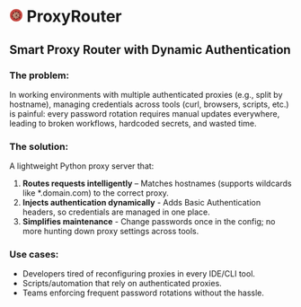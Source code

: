 # <img width="24px" src="./images/logo.png"></img> ProxyRouter 
## Smart Proxy Router with Dynamic Authentication
### The problem:

In working environments with multiple authenticated proxies (e.g., split by hostname), managing credentials across tools
(curl, browsers, scripts, etc.) is painful: every password rotation requires manual updates everywhere, leading to 
broken workflows, hardcoded secrets, and wasted time.

### The solution:
A lightweight Python proxy server that:
1. **Routes requests intelligently** – Matches hostnames (supports wildcards like *.domain.com) to the correct proxy.
2. **Injects authentication dynamically** - Adds Basic Authentication headers, so credentials are managed in one place.
3. **Simplifies maintenance** - Change passwords once in the config; no more hunting down proxy settings across tools.

### Use cases:
- Developers tired of reconfiguring proxies in every IDE/CLI tool.
- Scripts/automation that rely on authenticated proxies.
- Teams enforcing frequent password rotations without the hassle.
